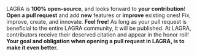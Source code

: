 LAGRA is **100% open-source**, and looks forward to **your contribution**! **Open a pull request** and add **new** features or **improve** existing ones! Fix, improve, create, and innovate. **Feel free**! As long as your pull request is beneficial to the entire LAGRA community, it will be published. At LAGRA, contributors receive their deserved citation and appear in the honor roll! **Your goal and obligation when opening a pull request in LAGRA, is to make it even better.**
